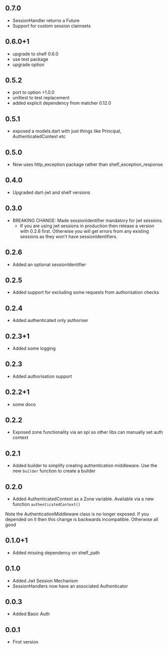 ## 0.7.0

* SessionHandler returns a Future
* Support for custom session claimsets

## 0.6.0+1

* upgrade to shelf 0.6.0
* use test package
* upgrade option

## 0.5.2

* port to option >1.0.0
* unittest to test replacement
* added explicit dependency from matcher 0.12.0

## 0.5.1

* exposed a models.dart with just things like Principal, AuthenticatedContext etc

## 0.5.0

* Now uses http_exception package rather than shelf_exception_response

## 0.4.0

* Upgraded dart-jwt and shelf versions

## 0.3.0

* BREAKING CHANGE: Made sessionIdentifier mandatory for jwt sessions.
    * If you are using jwt sessions in production then release a version with
      0.2.6 first. Otherwise you will get errors from any existing sessions
      as they won't have sessionIdentifiers.

## 0.2.6

* Added an optional sessionIdentifier

## 0.2.5

* Added support for excluding some requests from authorisation checks

## 0.2.4

* Added authenticated only authoriser

## 0.2.3+1

* Added some logging

## 0.2.3

* Added authorisation support

## 0.2.2+1

* some doco

## 0.2.2

* Exposed zone functionality via an spi so other libs can manually set 
auth context

## 0.2.1

* Added builder to simplify creating authentication middleware. Use the new 
`builder` function to create a builder

## 0.2.0

* Added AuthenticatedContext as a Zone variable. Available via a new function 
`authenticatedContext()`

Note the AuthenticationMiddleware class is no longer exposed. If you depended
on it then this change is backwards incompatible. Otherwise all good

## 0.1.0+1

* Added missing dependency on shelf_path

## 0.1.0

* Added Jwt Session Mechanism
* SessionHandlers now have an associated Authenticator

## 0.0.3

* Added Basic Auth
 
## 0.0.1

* First version 
